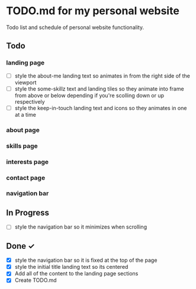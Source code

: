 # TODO.md for my personal website

Todo list and schedule of personal website functionality.

## Todo

### landing page

- [ ] style the about-me landing text so animates in from the right side of the viewport
- [ ] style the some-skillz text and landing tiles so they animate into frame from above or below depending if you're scolling down or up respectively
- [ ] style the keep-in-touch landing text and icons so they animates in one at a time

### about page

### skills page

### interests page

### contact page

### navigation bar

## In Progress

- [ ] style the navigation bar so it minimizes when scrolling

## Done ✓

- [x] style the navigation bar so it is fixed at the top of the page
- [x] style the initial title landing text so its centered
- [x] Add all of the content to the landing page sections
- [x] Create TODO.md
